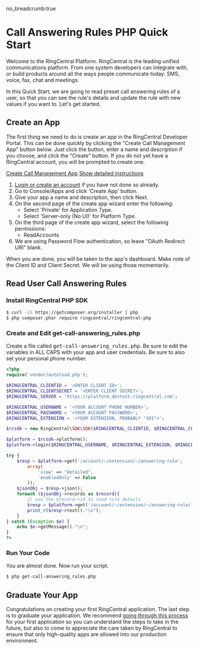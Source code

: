 no_breadcrumb:true

# Call Answering Rules PHP Quick Start

Welcome to the RingCentral Platform. RingCentral is the leading unified communications platform. From one system developers can integrate with, or build products around all the ways people communicate today: SMS, voice, fax, chat and meetings.

In this Quick Start, we are going to read preset call answering rules of a user, so that you can see the rule's details and update the rule with new values if you want to. Let's get started.

## Create an App

The first thing we need to do is create an app in the RingCentral Developer Portal. This can be done quickly by clicking the "Create Call Management App" button below. Just click the button, enter a name and description if you choose, and click the "Create" button. If you do not yet have a RingCentral account, you will be prompted to create one.

<a target="_new" href="https://developer.ringcentral.com/new-app?name=Call+Management+Quick+Start+App&desc=A+simple+app+to+demo+call+answering+rules+on+RingCentral&public=false&type=ServerOther&carriers=7710,7310,3420&permissions=ReadAccounts&redirectUri=" class="btn btn-primary">Create Call Management App</a>
<a class="btn-link btn-collapse" data-toggle="collapse" href="#create-app-instructions" role="button" aria-expanded="false" aria-controls="create-app-instructions">Show detailed instructions</a>

<div class="collapse" id="create-app-instructions">
<ol>
<li><a href="https://developer.ringcentral.com/login.html#/">Login or create an account</a> if you have not done so already.</li>
<li>Go to Console/Apps and click 'Create App' button.</li>
<li>Give your app a name and description, then click Next.</li>
<li>On the second page of the create app wizard enter the following:
  <ul>
  <li>Select 'Private' for Application Type.</li>
  <li>Select 'Server-only (No UI)' for Platform Type.</li>
  </ul>
  </li>
<li>On the third page of the create app wizard, select the following permissions:
  <ul>
    <li>ReadAccounts</li>
  </ul>
</li>
<li>We are using Password Flow authentication, so leave "OAuth Redirect URI" blank.</li>
</ol>
</div>

When you are done, you will be taken to the app's dashboard. Make note of the Client ID and Client Secret. We will be using those momentarily.

## Read User Call Answering Rules

### Install RingCentral PHP SDK

```bash
$ curl -sS https://getcomposer.org/installer | php
$ php composer.phar require ringcentral/ringcentral-php
```

### Create and Edit get-call-answering_rules.php

Create a file called <tt>get-call-answering_rules.php</tt>. Be sure to edit the variables in ALL CAPS with your app and user credentials. Be sure to also set your personal phone number.

```php
<?php
require('vendor/autoload.php');

$RINGCENTRAL_CLIENTID = '<ENTER CLIENT ID>';
$RINGCENTRAL_CLIENTSECRET = '<ENTER CLIENT SECRET>';
$RINGCENTRAL_SERVER = 'https://platform.devtest.ringcentral.com';

$RINGCENTRAL_USERNAME = '<YOUR ACCOUNT PHONE NUMBER>';
$RINGCENTRAL_PASSWORD = '<YOUR ACCOUNT PASSWORD>';
$RINGCENTRAL_EXTENSION = '<YOUR EXTENSION, PROBABLY "101">';

$rcsdk = new RingCentral\SDK\SDK($RINGCENTRAL_CLIENTID, $RINGCENTRAL_CLIENTSECRET, $RINGCENTRAL_SERVER);

$platform = $rcsdk->platform();
$platform->login($RINGCENTRAL_USERNAME, $RINGCENTRAL_EXTENSION, $RINGCENTRAL_PASSWORD);

try {
    $resp = $platform->get('/account/~/extension/~/answering-rule',
        array(
            'view' => "Detailed",
            'enabledOnly' => False
        ));
    $jsonObj = $resp->json();
    foreach ($jsonObj->records as $record){
        // use the $record->id to read rule details
        $resp = $platform->get('/account/~/extension/~/answering-rule/' . $record->id );
        print_r($resp->text()."\n");
    }
} catch (Exception $e) {
    echo $e->getMessage()."\n";
}
?>
```

### Run Your Code

You are almost done. Now run your script.

```bash
$ php get-call-answering_rules.php
```

## Graduate Your App

Congratulations on creating your first RingCentral application. The last step is to graduate your application. We recommend [going through this process](../../../../basics/production) for your first application so you can understand the steps to take in the future, but also to come to appreciate the care taken by RingCentral to ensure that only high-quality apps are allowed into our production environment.
